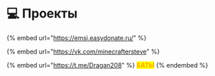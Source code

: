 # 💻 Проекты&#x20;

{% embed url="https://emsi.easydonate.ru/" %}

{% embed url="https://vk.com/minecraftersteve" %}

{% embed url="https://t.me/Dragan208" %}
<mark style="color:orange;">**БАТЫ**</mark>
{% endembed %}
